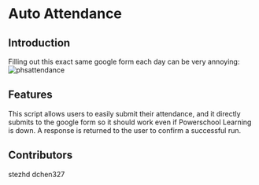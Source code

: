 # Auto Attendance
## Introduction
Filling out this exact same google form each day can be very annoying:
![phsattendance](https://user-images.githubusercontent.com/37674516/78454968-9fa11880-7669-11ea-849b-20d59a779b1d.png)

## Features
This script allows users to easily submit their attendance, and it directly submits to the google form so it should work even if Powerschool Learning is down. A response is returned to the user to confirm a successful run.

## Contributors
stezhd
dchen327
